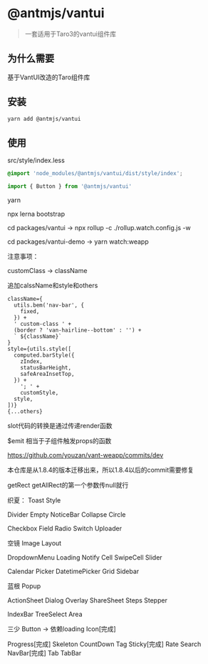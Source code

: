 
# @antmjs/vantui

> 一套适用于Taro3的vantui组件库

## 为什么需要

基于VantUI改造的Taro组件库

## 安装

```bash
yarn add @antmjs/vantui
```

## 使用

src/style/index.less

```css
@import 'node_modules/@antmjs/vantui/dist/style/index';
```

```js
import { Button } from '@antmjs/vantui'
```

yarn

npx lerna bootstrap

cd packages/vantui -> npx rollup -c ./rollup.watch.config.js -w

cd packages/vantui-demo -> yarn watch:weapp

注意事项：

customClass -> className

追加calssName和style和others

```
className={
  utils.bem('nav-bar', {
    fixed,
  }) +
  ' custom-class ' +
  (border ? 'van-hairline--bottom' : '') +
  ` ${className}`
}
style={utils.style([
  computed.barStyle({
    zIndex,
    statusBarHeight,
    safeAreaInsetTop,
  }) +
    '; ' +
    customStyle,
  style,
])}
{...others}
```

slot代码的转换是通过传递render函数

$emit 相当于子组件触发props的函数

https://github.com/youzan/vant-weapp/commits/dev 

本仓库是从1.8.4的版本迁移出来，所以1.8.4以后的commit需要修复

getRect getAllRect的第一个参数传null就行




织夏：
Toast
Style

Divider
Empty
NoticeBar
Collapse
Circle

Checkbox
Field
Radio
Switch
Uploader


空镜
Image
Layout

DropdownMenu
Loading
Notify
Cell
SwipeCell
Slider

Calendar
Picker
DatetimePicker
Grid
Sidebar


蓝根
Popup

ActionSheet
Dialog
Overlay
ShareSheet
Steps
Stepper

IndexBar
TreeSelect
Area

三少
Button -> 依赖loading
Icon[完成]

Progress[完成]
Skeleton
CountDown
Tag
Sticky[完成]
Rate
Search
NavBar[完成]
Tab
TabBar
